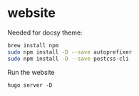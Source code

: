 # website


Needed for docsy theme:
```bash
brew install npm
sudo npm install -D --save autoprefixer
sudo npm install -D --save postcss-cli
```

Run the website
```
hugo server -D
```
